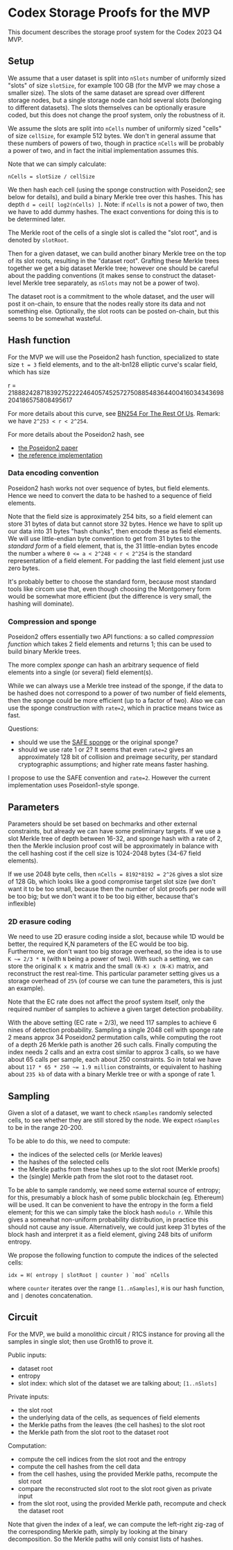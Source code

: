 
Codex Storage Proofs for the MVP
================================

This document describes the storage proof system for the Codex 2023 Q4 MVP.


Setup
-----

We assume that a user dataset is split into `nSlots` number of uniformly sized
"slots" of size `slotSize`, for example 100 GB (for the MVP we may chose
a smaller size). The slots of the same dataset are spread over different 
storage nodes, but a single storage node can hold several slots (belonging to
different datasets). The slots themselves can be optionally erasure coded,
but this does not change the proof system, only the robustness of it.

We assume the slots are split into `nCells` number of uniformly sized
"cells" of size `cellSize`, for example 512 bytes. We don't in general assume 
that these numbers of powers of two, though in practice `nCells` will be probably
a power of two, and in fact the initial implementation assumes this. 

Note that we can simply calculate:

    nCells = slotSize / cellSize

We then hash each cell (using the sponge construction with Poseidon2; see below
for details), and build a binary Merkle tree over this hashes. This has depth
`d = ceil[ log2(nCells) ]`. Note: if `nCells` is not a power of two, then we
have to add dummy hashes. The exact conventions for doing this is to be determined 
later.

The Merkle root of the cells of a single slot is called the "slot root", and
is denoted by `slotRoot`.

Then for a given dataset, we can build another binary Merkle tree on the top of
its slot roots, resulting in the "dataset root". Grafting these Merkle trees
together we get a big dataset Merkle tree; however one should be careful 
about the padding conventions (it makes sense to construct the dataset-level
Merkle tree separately, as `nSlots` may not be a power of two).

The dataset root is a commitment to the whole dataset, and the user will post
it on-chain, to ensure that the nodes really store its data and not something else.
Optionally, the slot roots can be posted on-chain, but this seems to be somewhat
wasteful.


Hash function
-------------

For the MVP we will use the Poseidon2 hash function, specialized to state size
`t = 3` field elements, and to the alt-bn128 elliptic curve's scalar field, which 
has size

  r = 21888242871839275222246405745257275088548364400416034343698204186575808495617

For more details about this curve, see [BN254 For The Rest Of Us](https://hackmd.io/@jpw/bn254).
Remark: we have `2^253 < r < 2^254`.

For more details about the Poseidon2 hash, see

- [the Poseidon2 paper](https://eprint.iacr.org/2023/323)
- [the reference implementation](https://github.com/HorizenLabs/poseidon2)

### Data encoding convention

Poseidon2 hash works not over sequence of bytes, but field elements. Hence we
need to convert the data to be hashed to a sequence of field elements.

Note that the field size is approximately 254 bits, so a field element can store 
31 bytes of data but cannot store 32 bytes. Hence we have to split up our data
into 31 bytes "hash chunks", then encode these as field elements. We will use
little-endian byte convention to get from 31 bytes to the _standard form_ of 
a field element, that is, the 31 little-endian bytes encode the number `a`
where `0 <= a < 2^248 < r < 2^254` is the standard representation of a field element.
For padding the last field element just use zero bytes.

It's probably better to choose the standard form, because most standard tools
like circom use that, even though choosing the Montgomery form would be somewhat
more efficient (but the difference is very small, the hashing will dominate).

### Compression and sponge

Poseidon2 offers essentially two API functions: a so called _compression function_
which takes 2 field elements and returns 1; this can be used to build binary
Merkle trees.

The more complex _sponge_ can hash an arbitrary sequence of field elements into
a single (or several) field element(s).

While we can always use a Merkle tree instead of the sponge, if the data to be
hashed does not correspond to a power of two number of field elements, then
the sponge could be more efficient (up to a factor of two). Also we can use
the sponge construction with `rate=2`, which in practice means twice as fast.

Questions: 

- should we use the [SAFE sponge](https://hackmd.io/bHgsH6mMStCVibM_wYvb2w) 
  or the original sponge?
- should we use rate 1 or 2? It seems that even `rate=2` gives an approximately
  128 bit of collision and preimage security, per standard cryptographic
  assumptions; and higher rate means faster hashing.

I propose to use the SAFE convention and `rate=2`. However the current 
implementation uses Poseidon1-style sponge.


Parameters
----------

Parameters should be set based on bechmarks and other external constraints,
but already we can have some preliminary targets. If we use a slot Merkle tree
of depth between 16-32, and sponge hash with a rate of 2, then the Merkle 
inclusion proof cost will be approximately in balance with the cell hashing
cost if the cell size is 1024-2048 bytes (34-67 field elements).

If we use 2048 byte cells, then `nCells = 8192*8192 = 2^26` gives a slot size
of 128 Gb, which looks like a good compromise target slot size (we don't want
it to be too small, because then the number of slot proofs per node will be
too big; but we don't want it to be too big either, because that's inflexible)

### 2D erasure coding

We need to use 2D erasure coding inside a slot, because while 1D would be better,
the required K,N parameters of the EC would be too big. Furthermore, we don't
want too big storage overhead, so the idea is to use `K ~= 2/3 * N`
(with `N` being a power of two). With such a setting, we can store the
original `K x K` matrix and the small `(N-K) x (N-K)` matrix, and reconstruct
the rest real-time. This particular parameter setting gives us a storage overhead 
of `25%` (of course we can tune the parameters, this is just an example).

Note that the EC rate does not affect the proof system itself, only the required
number of samples to achieve a given target detection probability.

With the above setting (EC rate = 2/3), we need 117 samples to achieve 6 nines
of detection probability. Sampling a single 2048 cell with sponge rate 2
means approx 34 Poseidon2 permutation calls, while computing the root of
a depth 26 Merkle path is another 26 such calls. Finally computing the index
needs 2 calls and an extra cost similar to approx 3 calls, so we have about
65 calls per sample, each about 250 constraints. So in total we have about
`117 * 65 * 250 ~= 1.9 million` constraints, or equivalent to hashing about
`235 kb` of data with a binary Merkle tree or with a sponge of rate 1.


Sampling
--------

Given a slot of a dataset, we want to check `nSamples` randomly selected
cells, to see whether they are still stored by the node. We expect `nSamples`
to be in the range 20-200.

To be able to do this, we need to compute:

- the indices of the selected cells (or Merkle leaves)
- the hashes of the selected cells
- the Merkle paths from these hashes up to the slot root (Merkle proofs)
- the (single) Merkle path from the slot root to the dataset root.

To be able to sample randomly, we need some external source of entropy; for
this, presumably a block hash of some public blockchain (eg. Ethereum) will
be used. It can be convenient to have the entropy in the form a field element;
for this we can simply take the block hash `modulo r`. While this gives a
somewhat non-uniform probability distribution, in practice this should not
cause any issue. Alternatively, we could just keep 31 bytes of the block hash and
interpret it as a field element, giving 248 bits of uniform entropy.

We propose the following function to compute the indices of the selected cells:

    idx = H( entropy | slotRoot | counter ) `mod` nCells

where `counter` iterates over the range `[1..nSamples]`, `H` is our hash
function, and `|` denotes concatenation.


Circuit
-------

For the MVP, we build a monolithic circuit / R1CS instance for proving all
the samples in single slot; then use Groth16 to prove it.

Public inputs:

- dataset root
- entropy
- slot index: which slot of the dataset we are talking about; `[1..nSlots]`

Private inputs:

- the slot root
- the underlying data of the cells, as sequences of field elements
- the Merkle paths from the leaves (the cell hashes) to the slot root
- the Merkle path from the slot root to the dataset root

Computation:

- compute the cell indices from the slot root and the entropy
- compute the cell hashes from the cell data
- from the cell hashes, using the provided Merkle paths, recompute the slot root
- compare the reconstructed slot root to the slot root given as private input
- from the slot root, using the provided Merkle path, recompute and check the
  dataset root

Note that given the index of a leaf, we can compute the left-right zig-zag
of the corresponding Merkle path, simply by looking at the binary decomposition.
So the Merkle paths will only consist lists of hashes.


